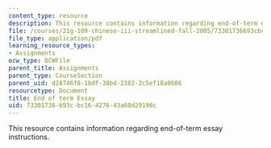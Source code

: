 ```yaml
---
content_type: resource
description: This resource contains information regarding end-of-term essay instructions.
file: /courses/21g-109-chinese-iii-streamlined-fall-2005/73301736693cbc16427643a60d29196c_MIT21G_109F05_finess.pdf
file_type: application/pdf
learning_resource_types:
- Assignments
ocw_type: OCWFile
parent_title: Assignments
parent_type: CourseSection
parent_uid: d28746f8-1bdf-38bd-2382-2c5ef18a0606
resourcetype: Document
title: End of term Essay
uid: 73301736-693c-bc16-4276-43a60d29196c
---
```

This resource contains information regarding end-of-term essay instructions.

